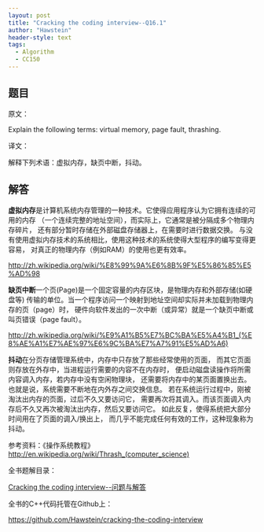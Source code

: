 ```yaml
---
layout: post
title: "Cracking the coding interview--Q16.1"
author: "Hawstein"
header-style: text
tags:
  - Algorithm
  - CC150
---
```


## 题目

原文：

Explain the following terms: virtual memory, page fault, thrashing.

译文：

解释下列术语：虚拟内存，缺页中断，抖动。

## 解答

**虚拟内存**是计算机系统内存管理的一种技术。它使得应用程序认为它拥有连续的可用的内存
（一个连续完整的地址空间），而实际上，它通常是被分隔成多个物理内存碎片，
还有部分暂时存储在外部磁盘存储器上，在需要时进行数据交换。
与没有使用虚拟内存技术的系统相比，使用这种技术的系统使得大型程序的编写变得更容易，
对真正的物理内存（例如RAM）的使用也更有效率。

<http://zh.wikipedia.org/wiki/%E8%99%9A%E6%8B%9F%E5%86%85%E5%AD%98>

**缺页中断**一个页(Page)是一个固定容量的内存区块，是物理内存和外部存储(如硬盘等)
传输的单位。当一个程序访问一个映射到地址空间却实际并未加载到物理内存的页（page）时，
硬件向软件发出的一次中断（或异常）就是一个缺页中断或叫页错误（page fault）。

<http://zh.wikipedia.org/wiki/%E9%A1%B5%E7%BC%BA%E5%A4%B1_(%E8%AE%A1%E7%AE%97%E6%9C%BA%E7%A7%91%E5%AD%A6)>

**抖动**在分页存储管理系统中，内存中只存放了那些经常使用的页面，
而其它页面则存放在外存中，当进程运行需要的内容不在内存时，
便启动磁盘读操作将所需内容调入内存，若内存中没有空闲物理块，
还需要将内存中的某页面置换出去。也就是说，系统需要不断地在内外存之间交换信息。
若在系统运行过程中，刚被淘汰出内存的页面，过后不久又要访问它，
需要再次将其调入。而该页面调入内存后不久又再次被淘汰出内存，然后又要访问它。
如此反复，使得系统把大部分时间用在了页面的调入/换出上，
而几乎不能完成任何有效的工作，这种现象称为抖动。

参考资料：《操作系统教程》
<http://en.wikipedia.org/wiki/Thrash_(computer_science)>


全书题解目录：

[Cracking the coding interview--问题与解答](/2013/03/14/ctci-solutions-contents/)

全书的C++代码托管在Github上：

<https://github.com/Hawstein/cracking-the-coding-interview>
